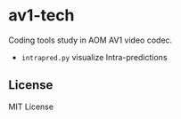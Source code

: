# av1-tech
Coding tools study in AOM AV1 video codec.

- `intrapred.py` visualize Intra-predictions

## License
MIT License
